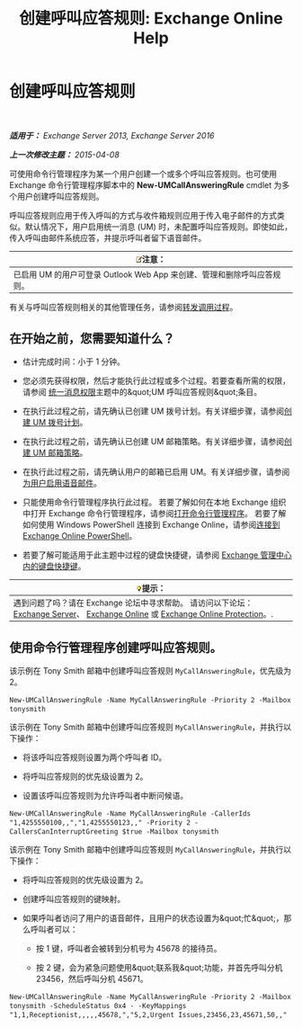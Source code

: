 ﻿---
title: '创建呼叫应答规则: Exchange Online Help'
TOCTitle: 创建呼叫应答规则
ms:assetid: 0976f8f2-3449-44f1-b0d1-20c91622e827
ms:mtpsurl: https://technet.microsoft.com/zh-cn/library/JJ898495(v=EXCHG.150)
ms:contentKeyID: 51408192
ms.date: 05/23/2018
mtps_version: v=EXCHG.150
ms.translationtype: MT
---

# 创建呼叫应答规则

 

_**适用于：** Exchange Server 2013, Exchange Server 2016_

_**上一次修改主题：** 2015-04-08_

可使用命令行管理程序为某一个用户创建一个或多个呼叫应答规则。也可使用 Exchange 命令行管理程序脚本中的 **New-UMCallAnsweringRule** cmdlet 为多个用户创建呼叫应答规则。

呼叫应答规则应用于传入呼叫的方式与收件箱规则应用于传入电子邮件的方式类似。默认情况下，用户启用统一消息 (UM) 时，未配置呼叫应答规则。即使如此，传入呼叫由邮件系统应答，并提示呼叫者留下语音邮件。

<table>
<thead>
<tr class="header">
<th><img src="images/Bb124558.note(EXCHG.150).gif" title="注意" alt="注意" />注意：</th>
</tr>
</thead>
<tbody>
<tr class="odd">
<td>已启用 UM 的用户可登录 Outlook Web App 来创建、管理和删除呼叫应答规则。</td>
</tr>
</tbody>
</table>


有关与呼叫应答规则相关的其他管理任务，请参阅[转发调用过程](forwarding-calls-procedures-exchange-2013-help.md)。

## 在开始之前，您需要知道什么？

  - 估计完成时间：小于 1 分钟。

  - 您必须先获得权限，然后才能执行此过程或多个过程。若要查看所需的权限，请参阅 [统一消息权限](unified-messaging-permissions-exchange-2013-help.md)主题中的\&quot;UM 呼叫应答规则\&quot;条目。

  - 在执行此过程之前，请先确认已创建 UM 拨号计划。有关详细步骤，请参阅[创建 UM 拨号计划](create-a-um-dial-plan-exchange-2013-help.md)。

  - 在执行此过程之前，请先确认已创建 UM 邮箱策略。有关详细步骤，请参阅[创建 UM 邮箱策略](create-a-um-mailbox-policy-exchange-2013-help.md)。

  - 在执行此过程之前，请先确认用户的邮箱已启用 UM。有关详细步骤，请参阅[为用户启用语音邮件](enable-a-user-for-voice-mail-exchange-2013-help.md)。

  - 只能使用命令行管理程序执行此过程。 若要了解如何在本地 Exchange 组织中打开 Exchange 命令行管理程序，请参阅[打开命令行管理程序](https://technet.microsoft.com/zh-cn/library/dd638134\(v=exchg.150\))。 若要了解如何使用 Windows PowerShell 连接到 Exchange Online，请参阅[连接到 Exchange Online PowerShell](https://go.microsoft.com/fwlink/p/?linkid=396554)。

  - 若要了解可能适用于此主题中过程的键盘快捷键，请参阅 [Exchange 管理中心内的键盘快捷键](keyboard-shortcuts-in-the-exchange-admin-center-exchange-online-protection-help.md)。

<table>
<thead>
<tr class="header">
<th><img src="images/Bb124558.tip(EXCHG.150).gif" title="提示" alt="提示" />提示：</th>
</tr>
</thead>
<tbody>
<tr class="odd">
<td>遇到问题了吗？请在 Exchange 论坛中寻求帮助。 请访问以下论坛：<a href="https://go.microsoft.com/fwlink/p/?linkid=60612">Exchange Server</a>、 <a href="https://go.microsoft.com/fwlink/p/?linkid=267542">Exchange Online</a> 或 <a href="https://go.microsoft.com/fwlink/p/?linkid=285351">Exchange Online Protection</a>。.</td>
</tr>
</tbody>
</table>


## 使用命令行管理程序创建呼叫应答规则。

该示例在 Tony Smith 邮箱中创建呼叫应答规则 `MyCallAnsweringRule`，优先级为 2。

    New-UMCallAnsweringRule -Name MyCallAnsweringRule -Priority 2 -Mailbox tonysmith

该示例在 Tony Smith 邮箱中创建呼叫应答规则 `MyCallAnsweringRule`，并执行以下操作：

  - 将该呼叫应答规则设置为两个呼叫者 ID。

  - 将呼叫应答规则的优先级设置为 2。

  - 设置该呼叫应答规则为允许呼叫者中断问候语。

<!-- end list -->

    New-UMCallAnsweringRule -Name MyCallAnsweringRule -CallerIds "1,4255550100,,","1,4255550123,," -Priority 2 -CallersCanInterruptGreeting $true -Mailbox tonysmith

该示例在 Tony Smith 邮箱中创建呼叫应答规则 `MyCallAnsweringRule`，并执行以下操作：

  -  将呼叫应答规则的优先级设置为 2。

  -  创建呼叫应答规则的键映射。

  -  如果呼叫者访问了用户的语音邮件，且用户的状态设置为\&quot;忙\&quot;，那么呼叫者可以：
    
      - 按 1 键，呼叫者会被转到分机号为 45678 的接待员。
    
      - 按 2 键，会为紧急问题使用\&quot;联系我\&quot;功能，并首先呼叫分机 23456，然后呼叫分机 45671。

<!-- end list -->

    New-UMCallAnsweringRule -Name MyCallAnsweringRule -Priority 2 -Mailbox tonysmith -ScheduleStatus 0x4 - -KeyMappings "1,1,Receptionist,,,,,45678,","5,2,Urgent Issues,23456,23,45671,50,,"

